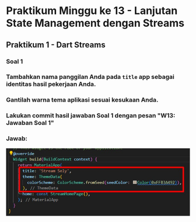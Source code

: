 # Praktikum Minggu ke 13 - Lanjutan State Management dengan Streams

## Praktikum 1 - Dart Streams

### Soal 1
### Tambahkan **nama panggilan Anda** pada `title` app sebagai identitas hasil pekerjaan Anda.
### Gantilah warna tema aplikasi sesuai kesukaan Anda.
### Lakukan commit hasil jawaban Soal 1 dengan pesan "W13: Jawaban Soal 1"
### Jawab:

![images](./docs/soal-1.jpg)

